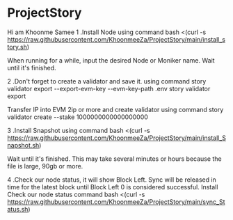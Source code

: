 # ProjectStory
Hi am Khoonme Samee
1 .Install Node using command
bash <(curl -s https://raw.githubusercontent.com/KhoonmeeZa/ProjectStory/main/install_story.sh)

When running for a while, input the desired Node or Moniker name.
Wait until it's finished.

2 .Don't forget to create a validator and save it.
using command
story validator export --export-evm-key --evm-key-path .env
story validator export 

Transfer IP into EVM 2ip or more
and create validator  using command
story validator create --stake 1000000000000000000



3 .Install Snapshot using command
bash <(curl -s https://raw.githubusercontent.com/KhoonmeeZa/ProjectStory/main/install_Snapshot.sh)

Wait until it's finished. 
This may take several minutes or hours because the file is large, 90gb or more.

4 .Check our node status, it will show Block Left. Sync will be released in time for the latest block until Block Left 0 is considered successful.
Install Check our node status command
bash <(curl -s https://raw.githubusercontent.com/KhoonmeeZa/ProjectStory/main/sync_Status.sh)












